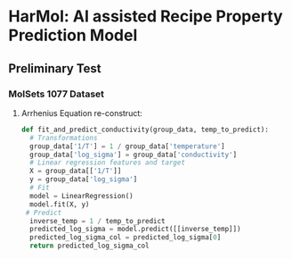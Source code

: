 # HarMol: AI assisted Recipe Property Prediction Model

## Preliminary Test

### MolSets 1077 Dataset

1. Arrhenius Equation re-construct:
   ```python
   def fit_and_predict_conductivity(group_data, temp_to_predict):
     # Transformations
     group_data['1/T'] = 1 / group_data['temperature']
     group_data['log_sigma'] = group_data['conductivity']
     # Linear regression features and target
     X = group_data[['1/T']]
     y = group_data['log_sigma']
     # Fit
     model = LinearRegression()
     model.fit(X, y)
    # Predict
     inverse_temp = 1 / temp_to_predict
     predicted_log_sigma = model.predict([[inverse_temp]])
     predicted_log_sigma_col = predicted_log_sigma[0]
     return predicted_log_sigma_col
 ```
